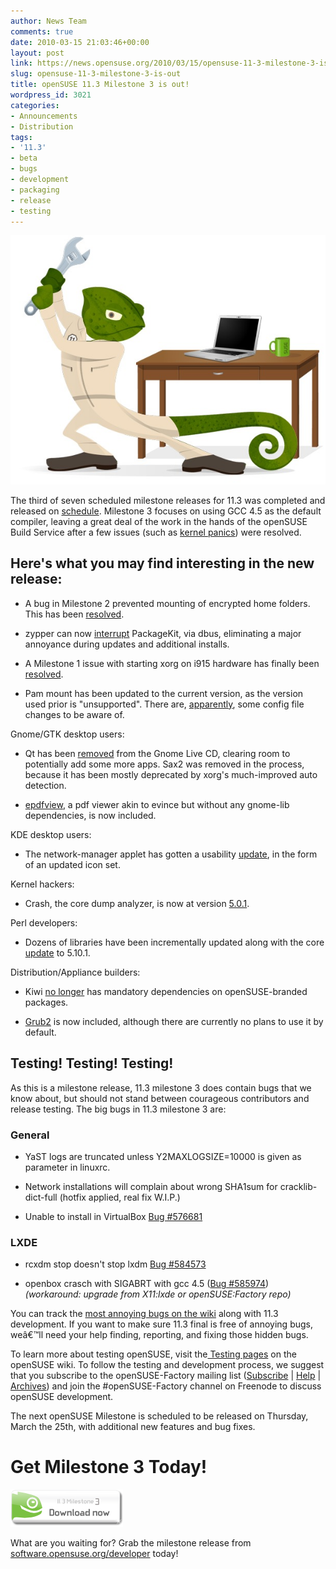 ```yaml
---
author: News Team
comments: true
date: 2010-03-15 21:03:46+00:00
layout: post
link: https://news.opensuse.org/2010/03/15/opensuse-11-3-milestone-3-is-out/
slug: opensuse-11-3-milestone-3-is-out
title: openSUSE 11.3 Milestone 3 is out!
wordpress_id: 3021
categories:
- Announcements
- Distribution
tags:
- '11.3'
- beta
- bugs
- development
- packaging
- release
- testing
---
```


![Geeko at work](/wp-content/uploads/2010/03/m3geeko1.jpg)

The third of seven scheduled milestone releases for 11.3 was completed and released on [schedule](http://en.opensuse.org/Roadmap). Milestone 3 focuses on using GCC 4.5 as the default compiler, leaving a great deal of the work in the hands of the openSUSE Build Service after a few issues (such as [kernel panics](https://bugzilla.novell.com/show_bug.cgi?id=582222)) were resolved.

<!-- more -->


## Here's what you may find interesting in the new release:





	
  * A bug in Milestone 2 prevented mounting of encrypted home folders.  This has been [resolved](https://bugzilla.novell.com/show_bug.cgi?id=581339).

	
  * zypper can now [interrupt](https://bugzilla.novell.com/show_bug.cgi?id=580513) PackageKit, via dbus, eliminating a major annoyance during updates and additional installs.

	
  * A Milestone 1 issue with starting xorg on i915 hardware has finally been [resolved](https://bugzilla.novell.com/show_bug.cgi?id=577000).

	
  * Pam mount has been updated to the current version, as the version used  prior is "unsupported".  There are, [apparently](https://features.opensuse.org/305351), some  config file changes to be aware of.


Gnome/GTK desktop users:

	
  * Qt has been [removed](https://features.opensuse.org/308826) from the Gnome Live CD, clearing room to potentially add some more apps.  Sax2 was removed in the process, because it has been mostly deprecated by xorg's much-improved auto detection.

	
  * [epdfview](http://trac.emma-soft.com/epdfview/), a pdf viewer akin to evince but without any gnome-lib dependencies, is now included.


KDE desktop users:

	
  * The network-manager applet has gotten a usability [update](https://features.opensuse.org/308188), in the form of an updated icon set.


Kernel hackers:

	
  * Crash, the core dump analyzer, is now at version [5.0.1](http://www.mail-archive.com/crash-utility@redhat.com/msg01957.html).


Perl developers:

	
  * Dozens of libraries have been incrementally updated along with the core [update](https://features.opensuse.org/307820) to 5.10.1.


Distribution/Appliance builders:

	
  * Kiwi [no longer](https://features.opensuse.org/308407) has mandatory dependencies on openSUSE-branded packages.

	
  * [Grub2](http://www.gnu.org/software/grub/grub-2.en.html) is now included, although there are currently no plans to use it by default.




## Testing! Testing! Testing!


As this is a milestone release, 11.3 milestone 3 does contain bugs that we know about, but should not stand between courageous contributors and release testing. The big bugs in 11.3 milestone 3 are:


### General





	
  * YaST logs are truncated unless Y2MAXLOGSIZE=10000 is given as parameter in linuxrc.

	
  * Network installations will complain about wrong SHA1sum for cracklib-dict-full (hotfix applied, real fix W.I.P.)

	
  * Unable to install in VirtualBox [Bug #576681](https://bugzilla.novell.com/show_bug.cgi?id=576681)




###  LXDE 





	
  * rcxdm stop doesn't stop lxdm [Bug #584573](https://bugzilla.novell.com/show_bug.cgi?id=584573)

	
  * openbox crasch with SIGABRT with gcc 4.5 ([Bug #585974](https://bugzilla.novell.com/show_bug.cgi?id=585974)) _(workaround: upgrade from X11:lxde or openSUSE:Factory repo)_


You can track the [most annoying bugs on the wiki](http://en.opensuse.org/Bugs:Most_Annoying_Bugs_11.3_dev) along with 11.3 development. If you want to make sure 11.3 final is free of annoying bugs, weâ€™ll need your help finding, reporting, and fixing those hidden bugs.

To learn more about testing openSUSE, visit the[ Testing pages](http://en.opensuse.org/Testing) on the openSUSE wiki. To follow the testing and development process, we suggest that you subscribe to the openSUSE-Factory mailing list ([Subscribe](mailto:opensuse-factory+subscribe@opensuse.org) | [Help](mailto:opensuse-factory+help@opensuse.org) | [Archives](http://lists.opensuse.org/opensuse-factory/)) and join the #openSUSE-Factory channel on Freenode to discuss openSUSE development.

The next openSUSE Milestone is scheduled to be released on Thursday, March the 25th, with additional new features and bug fixes.


# Get Milestone 3 Today!




[![milestone2_113](/wp-content/uploads/2010/03/milestone3_113.png)](http://software.opensuse.org/developer)




[](/wp-content/uploads/2010/02/milestone2_113.png)What are you waiting for? Grab the milestone release from [software.opensuse.org/developer](http://software.opensuse.org/developer) today!
